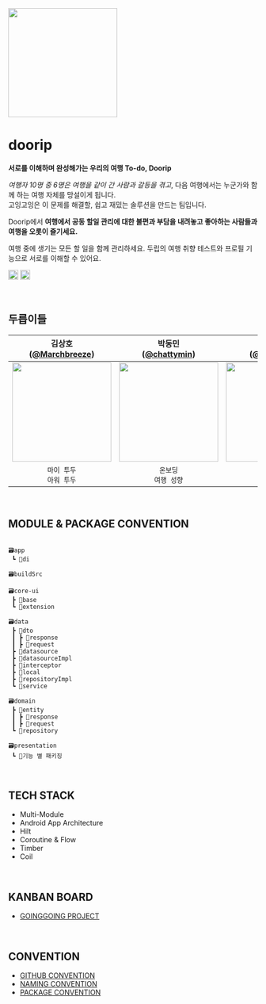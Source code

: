 <img src="https://github.com/Team-Going/Going-Android/assets/97405341/9d8f8e2b-f3f6-4773-813b-49d3a9a86432" width=220 />


# doorip
**서로를 이해하며 완성해가는 우리의 여행 To-do, Doorip**

*여행자 10명 중 6명은 여행을 같이 간 사람과 갈등을 겪고*, 다음 여행에서는 누군가와 함께 하는 여행 자체를 망설이게 됩니다.
</br>
고잉고잉은 이 문제를 해결할, 쉽고 재밌는 솔루션을 만드는 팀입니다. 

Doorip에서 **여행에서 공동 할일 관리에 대한 불편과 부담을 내려놓고 좋아하는 사람들과 여행을 오롯이 즐기세요.**

여행 중에 생기는 모든 할 일을 함께 관리하세요. 두립의 여행 취향 테스트와 프로필 기능으로 서로를 이해할 수 있어요.

<img height="20px" src="https://img.shields.io/badge/Android-3DDC84?style=flat-square&logo=android&logoColor=white"/> <img height="20px" src="https://img.shields.io/badge/Kotlin-7F52FF?style=for-the-badge&logo=Kotlin&logoColor=white">

<br> 

## 두릅이들
|                                   김상호<br/>([@Marchbreeze](https://github.com/Marchbreeze))                                    |                                      박동민<br/>([@chattymin](https://github.com/chattymin))                                       |                                  이유빈<br/>([@leeeyubin](https://github.com/leeeyubin))                                   |                                    조세연<br/>([@crownjoe](https://github.com/crownjoe))                                     |
|:---------------------------------------------------------------------------------------------------------------------------:|:---------------------------------------------------------------------------------------------------------------------------:|:---------------------------------------------------------------------------------------------------------------------------:|:---------------------------------------------------------------------------------------------------------------------------:|
| <img width="200px" src="https://github.com/Team-Going/Going-Android/assets/97405341/68834cbc-67c6-4f21-a010-63c7e440410e"/> | <img width="200px" src="https://github.com/Team-Going/Going-Android/assets/97405341/04c3f595-d8cf-4d4a-a6c6-bd2e6d4c9a43"/> | <img width="200px" src="https://github.com/Team-Going/Going-Android/assets/97405341/1c0f5866-8a39-445d-9664-3d3fc76bb39d"/> | <img width="200px" src="https://github.com/Team-Going/Going-Android/assets/97405341/1269e602-32db-4cb6-a91a-8b80c8a9730e"/> |
|                                                      `마이 투두`<br/>`아워 투두`                                                      |                                                         `온보딩`<br/>`여행 성향`                                                          |                                          `취향 태그`<br/>`프로필`                                        |                                                      `여행 생성` <br/>`여행 입장`                                                      |



<br>

## MODULE & PACKAGE CONVENTION
```

🗃️app
 ┗ 📂di

🗃️buildSrc

🗃️core-ui
 ┣ 📂base
 ┗ 📂extension

🗃️data
 ┣ 📂dto
 ┃ ┣ 📂response
 ┃ ┣ 📂request
 ┣ 📂datasource
 ┣ 📂datasourceImpl
 ┣ 📂interceptor
 ┣ 📂local
 ┣ 📂repositoryImpl
 ┗ 📂service

🗃️domain
 ┣ 📂entity
 ┃ ┣ 📂response
 ┃ ┣ 📂request
 ┗ 📂repository

🗃️presentation
 ┗ 📂기능 별 패키징

```
<br>

## TECH STACK
- Multi-Module
- Android App Architecture
- Hilt
- Coroutine & Flow
- Timber
- Coil
<br>


## KANBAN BOARD
- [GOINGGOING PROJECT](https://github.com/orgs/Team-Going/projects/2)
<br>  

## CONVENTION
- [GITHUB CONVENTION](https://www.notion.so/goinggoing/Github-Convention-29f0af1cd4944705997594859e28ff97?pvs=4)
- [NAMING CONVENTION](https://www.notion.so/goinggoing/Naming-Convention-8ff5cb317e31404aa23d5729473e5b5b?pvs=4)
- [PACKAGE CONVENTION](https://www.notion.so/goinggoing/Packaging-Convention-c390c0a561cf4b469bfac2da58ebf445?pvs=4)
<br>
